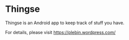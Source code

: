 Thingse
=======

Thingse is an Android app to keep track of stuff you have. 

For details, please visit https://plebin.wordpress.com/ 

